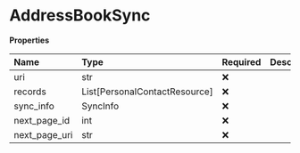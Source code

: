 # AddressBookSync

**Properties**

| Name          | Type                          | Required | Description |
| :------------ | :---------------------------- | :------- | :---------- |
| uri           | str                           | ❌       |             |
| records       | List[PersonalContactResource] | ❌       |             |
| sync_info     | SyncInfo                      | ❌       |             |
| next_page_id  | int                           | ❌       |             |
| next_page_uri | str                           | ❌       |             |

<!-- This file was generated by liblab | https://liblab.com/ -->

